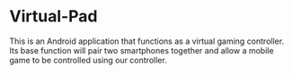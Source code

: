 # Virtual-Pad
This is an Android application that functions as a virtual gaming controller. Its base function will pair two smartphones together and allow a mobile game to be controlled using our controller.
